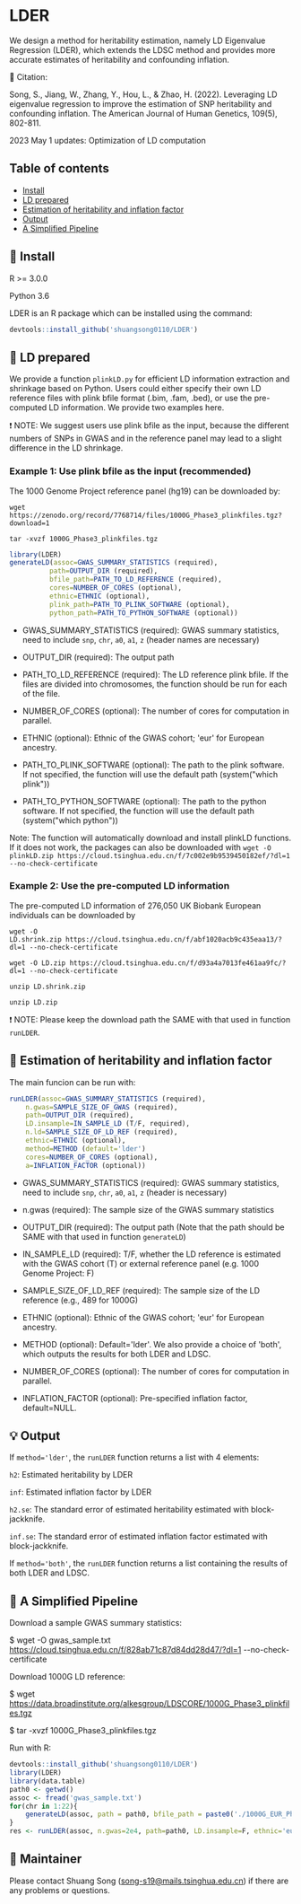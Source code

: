 # LDER
We design a method for heritability estimation, namely LD Eigenvalue Regression (LDER), which extends the LDSC method and provides more accurate estimates of heritability and confounding inflation.

:open_book: Citation:

Song, S., Jiang, W., Zhang, Y., Hou, L., & Zhao, H. (2022). Leveraging LD eigenvalue regression to improve the estimation of SNP heritability and confounding inflation. The American Journal of Human Genetics, 109(5), 802-811.

2023 May 1 updates: Optimization of LD computation 

## Table of contents
* [Install](#install)
* [LD prepared](#ld-prepared)
* [Estimation of heritability and inflation factor](#estimation-of-heritability-and-inflation-factor)
* [Output](#output)
* [A Simplified Pipeline](#a-simplified-pipeline)

## :hammer: Install
R >= 3.0.0

Python 3.6

LDER is an R package which can be installed using the command:
```r
devtools::install_github('shuangsong0110/LDER')
```

## :scroll: LD prepared
We provide a function `plinkLD.py` for efficient LD information extraction and shrinkage based on Python. 
Users could either specify their own LD reference files with plink bfile format (.bim, .fam, .bed), or use the pre-computed LD information. We provide two examples here.


:exclamation: NOTE: We suggest users use plink bfile as the input, because the different numbers of SNPs in GWAS and in the reference panel may lead to a slight difference in the LD shrinkage.

### Example 1: Use plink bfile as the input (recommended)
The 1000 Genome Project reference panel (hg19) can be downloaded by:

`wget https://zenodo.org/record/7768714/files/1000G_Phase3_plinkfiles.tgz?download=1`

`tar -xvzf 1000G_Phase3_plinkfiles.tgz`


```r
library(LDER)
generateLD(assoc=GWAS_SUMMARY_STATISTICS (required), 
          path=OUTPUT_DIR (required),
          bfile_path=PATH_TO_LD_REFERENCE (required),
          cores=NUMBER_OF_CORES (optional),
          ethnic=ETHNIC (optional),
          plink_path=PATH_TO_PLINK_SOFTWARE (optional),
          python_path=PATH_TO_PYTHON_SOFTWARE (optional))                    
```
- GWAS_SUMMARY_STATISTICS (required): GWAS summary statistics, need to include `snp`, `chr`, `a0`, `a1`, `z` (header names are necessary)

- OUTPUT_DIR (required): The output path

- PATH_TO_LD_REFERENCE (required): The LD reference plink bfile. If the files are divided into chromosomes, the function should be run for each of the file.

- NUMBER_OF_CORES (optional): The number of cores for computation in parallel.

- ETHNIC (optional): Ethnic of the GWAS cohort; 'eur' for European ancestry.

- PATH_TO_PLINK_SOFTWARE (optional): The path to the plink software. If not specified, the function will use the default path (system("which plink"))

- PATH_TO_PYTHON_SOFTWARE (optional): The path to the python software. If not specified, the function will use the default path (system("which python"))

Note: The function will automatically download and install plinkLD functions. If it does not work, the packages can also be downloaded with `wget -O plinkLD.zip https://cloud.tsinghua.edu.cn/f/7c002e9b9539450182ef/?dl=1 --no-check-certificate` 

### Example 2: Use the pre-computed LD information

The pre-computed LD information of 276,050 UK Biobank European individuals can be downloaded by

`wget -O LD.shrink.zip https://cloud.tsinghua.edu.cn/f/abf1020acb9c435eaa13/?dl=1 --no-check-certificate`

`wget -O LD.zip https://cloud.tsinghua.edu.cn/f/d93a4a7013fe461aa9fc/?dl=1 --no-check-certificate`

`unzip LD.shrink.zip`

`unzip LD.zip`

:exclamation: NOTE: Please keep the download path the SAME with that used in function `runLDER`.


## :rocket: Estimation of heritability and inflation factor
The main funcion can be run with:

```r
runLDER(assoc=GWAS_SUMMARY_STATISTICS (required), 
	n.gwas=SAMPLE_SIZE_OF_GWAS (required), 
	path=OUTPUT_DIR (required),
	LD.insample=IN_SAMPLE_LD (T/F, required),
	n.ld=SAMPLE_SIZE_OF_LD_REF (required), 
	ethnic=ETHNIC (optional),
	method=METHOD (default='lder')
	cores=NUMBER_OF_CORES (optional),
	a=INFLATION_FACTOR (optional))
```
- GWAS_SUMMARY_STATISTICS (required): GWAS summary statistics, need to include `snp`, `chr`, `a0`, `a1`, `z` (header is necessary)

- n.gwas (required): The sample size of the GWAS summary statistics

- OUTPUT_DIR (required): The output path (Note that the path should be SAME with that used in function `generateLD`)

- IN_SAMPLE_LD (required): T/F, whether the LD reference is estimated with the GWAS cohort (T) or external reference panel (e.g. 1000 Genome Project: F)

- SAMPLE_SIZE_OF_LD_REF (required): The sample size of the LD reference (e.g., 489 for 1000G)

- ETHNIC (optional): Ethnic of the GWAS cohort; 'eur' for European ancestry.

- METHOD (optional): Default='lder'. We also provide a choice of 'both', which outputs the results for both LDER and LDSC.

- NUMBER_OF_CORES (optional): The number of cores for computation in parallel.

- INFLATION_FACTOR (optional): Pre-specified inflation factor, default=NULL.



## :bulb: Output

If `method='lder'`, the `runLDER` function returns a list with 4 elements:

`h2`: Estimated heritability by LDER

`inf`: Estimated inflation factor by LDER

`h2.se`: The standard error of estimated heritability estimated with block-jackknife.

`inf.se`: The standard error of estimated inflation factor estimated with block-jackknife.

If `method='both'`, the `runLDER` function returns a list containing the results of both LDER and LDSC.


## :key: A Simplified Pipeline
Download a sample GWAS summary statistics:

$ wget -O gwas_sample.txt https://cloud.tsinghua.edu.cn/f/828ab71c87d84dd28d47/?dl=1 --no-check-certificate

Download 1000G LD reference:

$ wget https://data.broadinstitute.org/alkesgroup/LDSCORE/1000G_Phase3_plinkfiles.tgz

$ tar -xvzf 1000G_Phase3_plinkfiles.tgz


Run with R:

```r
devtools::install_github('shuangsong0110/LDER')
library(LDER)
library(data.table)
path0 <- getwd()
assoc <- fread('gwas_sample.txt')
for(chr in 1:22){
    generateLD(assoc, path = path0, bfile_path = paste0('./1000G_EUR_Phase3_plink/1000G.EUR.QC.', chr))
}
res <- runLDER(assoc, n.gwas=2e4, path=path0, LD.insample=F, ethnic='eur', n.ld=489, cores=10, method='lder', a=NULL)

```


## :busts_in_silhouette: Maintainer

Please contact Shuang Song (song-s19@mails.tsinghua.edu.cn) if there are any problems or questions.


